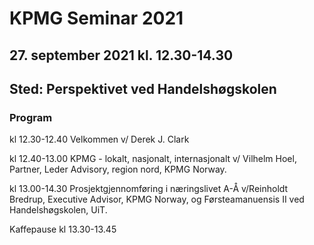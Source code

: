 # KPMG Seminar 2021
## 27. september 2021 kl. 12.30-14.30
## Sted: Perspektivet ved Handelshøgskolen

### Program

kl 12.30-12.40 Velkommen v/ Derek J. Clark   

kl 12.40-13.00 KPMG - lokalt, nasjonalt, internasjonalt v/ Vilhelm Hoel, Partner, Leder Advisory, region nord, KPMG Norway.   

kl 13.00-14.30 Prosjektgjennomføring i næringslivet A-Å v/Reinholdt Bredrup, Executive Advisor, KPMG Norway, og Førsteamanuensis II ved Handelshøgskolen, UiT.   

Kaffepause kl 13.30-13.45

